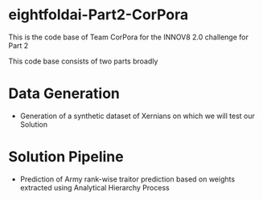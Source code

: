 # eightfoldai-Part2-CorPora
This is the code base of Team CorPora for the INNOV8 2.0 challenge for Part 2

This code base consists of two parts broadly
# Data Generation
- Generation of a synthetic dataset of Xernians on which we will test our Solution
# Solution Pipeline
- Prediction of Army rank-wise traitor prediction based on weights extracted using Analytical Hierarchy Process
